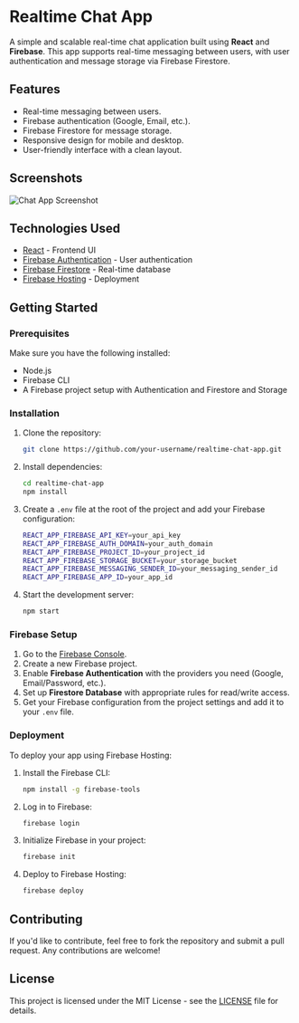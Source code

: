 # Realtime Chat App

A simple and scalable real-time chat application built using **React** and **Firebase**. This app supports real-time messaging between users, with user authentication and message storage via Firebase Firestore.

## Features

- Real-time messaging between users.
- Firebase authentication (Google, Email, etc.).
- Firebase Firestore for message storage.
- Responsive design for mobile and desktop.
- User-friendly interface with a clean layout.

## Screenshots

![Chat App Screenshot](https://cloudhangouts.web.app/ScreenShot_1.png)

## Technologies Used

- [React](https://reactjs.org/) - Frontend UI
- [Firebase Authentication](https://firebase.google.com/docs/auth) - User authentication
- [Firebase Firestore](https://firebase.google.com/docs/firestore) - Real-time database
- [Firebase Hosting](https://firebase.google.com/docs/hosting) - Deployment

## Getting Started

### Prerequisites

Make sure you have the following installed:

- Node.js
- Firebase CLI
- A Firebase project setup with Authentication and Firestore and Storage

### Installation

1. Clone the repository:

    ```bash
    git clone https://github.com/your-username/realtime-chat-app.git
    ```

2. Install dependencies:

    ```bash
    cd realtime-chat-app
    npm install
    ```

3. Create a `.env` file at the root of the project and add your Firebase configuration:

    ```bash
    REACT_APP_FIREBASE_API_KEY=your_api_key
    REACT_APP_FIREBASE_AUTH_DOMAIN=your_auth_domain
    REACT_APP_FIREBASE_PROJECT_ID=your_project_id
    REACT_APP_FIREBASE_STORAGE_BUCKET=your_storage_bucket
    REACT_APP_FIREBASE_MESSAGING_SENDER_ID=your_messaging_sender_id
    REACT_APP_FIREBASE_APP_ID=your_app_id
    ```

4. Start the development server:

    ```bash
    npm start
    ```

### Firebase Setup

1. Go to the [Firebase Console](https://console.firebase.google.com/).
2. Create a new Firebase project.
3. Enable **Firebase Authentication** with the providers you need (Google, Email/Password, etc.).
4. Set up **Firestore Database** with appropriate rules for read/write access.
5. Get your Firebase configuration from the project settings and add it to your `.env` file.

### Deployment

To deploy your app using Firebase Hosting:

1. Install the Firebase CLI:

    ```bash
    npm install -g firebase-tools
    ```

2. Log in to Firebase:

    ```bash
    firebase login
    ```

3. Initialize Firebase in your project:

    ```bash
    firebase init
    ```

4. Deploy to Firebase Hosting:

    ```bash
    firebase deploy
    ```

## Contributing

If you'd like to contribute, feel free to fork the repository and submit a pull request. Any contributions are welcome!

## License

This project is licensed under the MIT License - see the [LICENSE](LICENSE) file for details.
